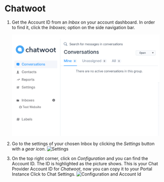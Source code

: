 # Chatwoot

1. Get the Account ID from an *Inbox* on your account dashboard. In order to find it, click the *Inboxes*; option on the side navigation bar.

    ![Inboxes side navigation bar](./images/07.png)

1. Go to the settings of your chosen Inbox by clicking the *Settings* button with a *gear icon*.
    ![Settings](https://github.com/Fabiomorais87/liferay-learn/blob/bdb5910dbcf0bf83f1b23bc536d2cacf198067d2/docs/dxp/latest/en/site-building/personalizing-site-experience/Click%20to%20chat/Chatwoot/Icon-Chatwoot-008.png)

1. On the top right corner, click on *Configuration* and you can find the Account ID. The ID is highlighted as the picture shows. This is your Chat Provider Account ID for *Chatwoot*, now you can copy it to your Portal Instance Click to Chat Settings.
    ![Configuration and Account Id](https://github.com/Fabiomorais87/liferay-learn/blob/bdb5910dbcf0bf83f1b23bc536d2cacf198067d2/docs/dxp/latest/en/site-building/personalizing-site-experience/Click%20to%20chat/Chatwoot/Icon-Chatwoot-009.png)
